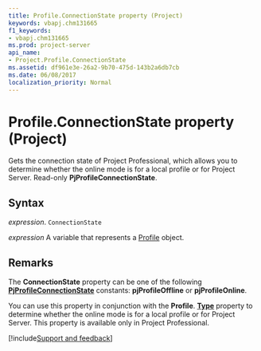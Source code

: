 ```yaml
---
title: Profile.ConnectionState property (Project)
keywords: vbapj.chm131665
f1_keywords:
- vbapj.chm131665
ms.prod: project-server
api_name:
- Project.Profile.ConnectionState
ms.assetid: df961e3e-26a2-9b70-475d-143b2a6db7cb
ms.date: 06/08/2017
localization_priority: Normal
---
```



# Profile.ConnectionState property (Project)

Gets the connection state of Project Professional, which allows you to determine whether the online mode is for a local profile or for Project Server. Read-only  **PjProfileConnectionState**.


## Syntax

_expression_. `ConnectionState`

_expression_ A variable that represents a [Profile](./Project.Profile.md) object.


## Remarks

The  **ConnectionState** property can be one of the following **[PjProfileConnectionState](Project.PjProfileConnectionState.md)** constants: **pjProfileOffline** or **pjProfileOnline**.

You can use this property in conjunction with the  **Profile**. **[Type](Project.Profile.Type.md)** property to determine whether the online mode is for a local profile or for Project Server. This property is available only in Project Professional.

[!include[Support and feedback](~/includes/feedback-boilerplate.md)]